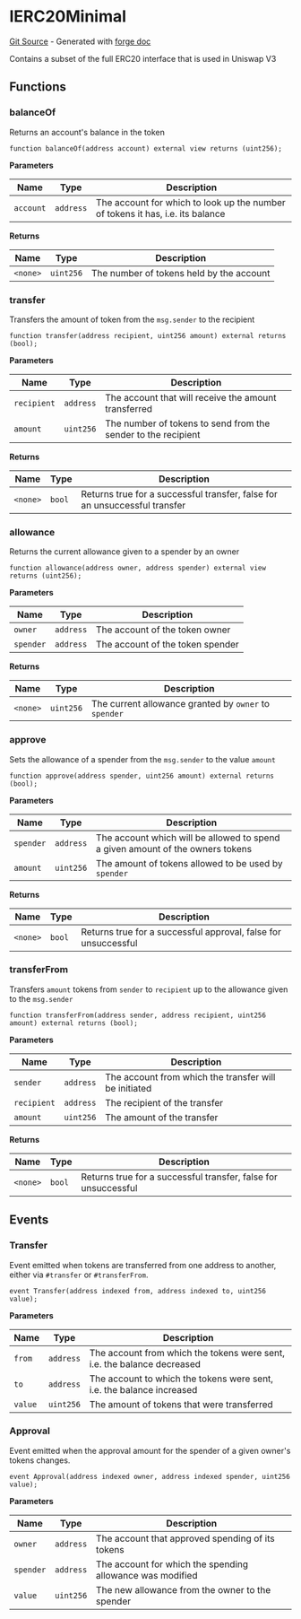 # IERC20Minimal
[Git Source](https://github.com/uniswap/v4-core/blob/b619b6718e31aa5b4fa0286520c455ceb950276d/src/interfaces/external/IERC20Minimal.sol) - Generated with [forge doc](https://book.getfoundry.sh/reference/forge/forge-doc)

Contains a subset of the full ERC20 interface that is used in Uniswap V3


## Functions
### balanceOf

Returns an account's balance in the token


```solidity
function balanceOf(address account) external view returns (uint256);
```
**Parameters**

|Name|Type|Description|
|----|----|-----------|
|`account`|`address`|The account for which to look up the number of tokens it has, i.e. its balance|

**Returns**

|Name|Type|Description|
|----|----|-----------|
|`<none>`|`uint256`|The number of tokens held by the account|


### transfer

Transfers the amount of token from the `msg.sender` to the recipient


```solidity
function transfer(address recipient, uint256 amount) external returns (bool);
```
**Parameters**

|Name|Type|Description|
|----|----|-----------|
|`recipient`|`address`|The account that will receive the amount transferred|
|`amount`|`uint256`|The number of tokens to send from the sender to the recipient|

**Returns**

|Name|Type|Description|
|----|----|-----------|
|`<none>`|`bool`|Returns true for a successful transfer, false for an unsuccessful transfer|


### allowance

Returns the current allowance given to a spender by an owner


```solidity
function allowance(address owner, address spender) external view returns (uint256);
```
**Parameters**

|Name|Type|Description|
|----|----|-----------|
|`owner`|`address`|The account of the token owner|
|`spender`|`address`|The account of the token spender|

**Returns**

|Name|Type|Description|
|----|----|-----------|
|`<none>`|`uint256`|The current allowance granted by `owner` to `spender`|


### approve

Sets the allowance of a spender from the `msg.sender` to the value `amount`


```solidity
function approve(address spender, uint256 amount) external returns (bool);
```
**Parameters**

|Name|Type|Description|
|----|----|-----------|
|`spender`|`address`|The account which will be allowed to spend a given amount of the owners tokens|
|`amount`|`uint256`|The amount of tokens allowed to be used by `spender`|

**Returns**

|Name|Type|Description|
|----|----|-----------|
|`<none>`|`bool`|Returns true for a successful approval, false for unsuccessful|


### transferFrom

Transfers `amount` tokens from `sender` to `recipient` up to the allowance given to the `msg.sender`


```solidity
function transferFrom(address sender, address recipient, uint256 amount) external returns (bool);
```
**Parameters**

|Name|Type|Description|
|----|----|-----------|
|`sender`|`address`|The account from which the transfer will be initiated|
|`recipient`|`address`|The recipient of the transfer|
|`amount`|`uint256`|The amount of the transfer|

**Returns**

|Name|Type|Description|
|----|----|-----------|
|`<none>`|`bool`|Returns true for a successful transfer, false for unsuccessful|


## Events
### Transfer
Event emitted when tokens are transferred from one address to another, either via `#transfer` or `#transferFrom`.


```solidity
event Transfer(address indexed from, address indexed to, uint256 value);
```

**Parameters**

|Name|Type|Description|
|----|----|-----------|
|`from`|`address`|The account from which the tokens were sent, i.e. the balance decreased|
|`to`|`address`|The account to which the tokens were sent, i.e. the balance increased|
|`value`|`uint256`|The amount of tokens that were transferred|

### Approval
Event emitted when the approval amount for the spender of a given owner's tokens changes.


```solidity
event Approval(address indexed owner, address indexed spender, uint256 value);
```

**Parameters**

|Name|Type|Description|
|----|----|-----------|
|`owner`|`address`|The account that approved spending of its tokens|
|`spender`|`address`|The account for which the spending allowance was modified|
|`value`|`uint256`|The new allowance from the owner to the spender|

